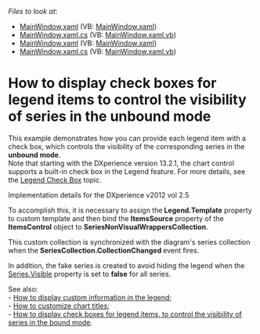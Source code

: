 <!-- default file list -->
*Files to look at*:

* [MainWindow.xaml](./CS/CustomLegend/MainWindow.xaml) (VB: [MainWindow.xaml](./VB/CustomLegend/MainWindow.xaml))
* [MainWindow.xaml.cs](./CS/CustomLegend/MainWindow.xaml.cs) (VB: [MainWindow.xaml.vb](./VB/CustomLegend/MainWindow.xaml.vb))
* [MainWindow.xaml](./CS/MainWindow.xaml) (VB: [MainWindow.xaml](./VB/MainWindow.xaml))
* [MainWindow.xaml.cs](./CS/MainWindow.xaml.cs) (VB: [MainWindow.xaml.vb](./VB/MainWindow.xaml.vb))
<!-- default file list end -->
# How to display check boxes for legend items to control the visibility of series in the unbound mode


<p>This example demonstrates how you can provide each legend item with a check box, which controls the visibility of the corresponding series in the <strong>unbound mode</strong>.<br />Note that starting with the DXperience version 13.2.1, the chart control supports a built-in check box in the Legend feature. For more details, see the <a href="https://documentation.devexpress.com/#WPF/CustomDocument16247">Legend Check Box</a> topic.  </p>
<p>Implementation details for the DXperience v2012 vol 2.5</p>
<p>To accomplish this, it is necessary to assign the<strong> Legend.Template</strong> property to custom template and then bind the <strong>ItemsSource</strong> property of the<strong> ItemsControl</strong> object to <strong>SeriesNonVisualWrappersCollection</strong>.</p>
<p>This custom collection is synchronized with the diagram's series collection when the <strong>SeriesCollection.CollectionChanged </strong>event fires.</p>
<p>In addition, the fake series is created to avoid hiding the legend when the <a href="http://help.devexpress.com/#WPF/DevExpressXpfChartsSeries_Visibletopic"><u>Series.Visible</u></a> property is set to <strong>false</strong> for all series.</p>
<p>See also:<br /> - <a href="https://www.devexpress.com/Support/Center/p/E2409">How to display custom information in the legend</a>;<br /> - <a href="https://www.devexpress.com/Support/Center/p/E1914">How to customize chart titles</a>;<br /> - <a href="http://www.devexpress.com/Support/Center/Example/Details/E4484"><u>How to display check boxes for legend items, to control the visibility of series in the bound mode</u></a>.</p>

<br/>


